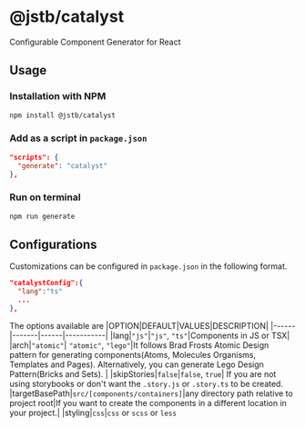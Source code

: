 # @jstb/catalyst

Configurable Component Generator for React

## Usage

### Installation with NPM

```bash
npm install @jstb/catalyst
```

### Add as a script in `package.json`

```json
"scripts": {
  "generate": "catalyst"
},
```

### Run on terminal

```bash
npm run generate
```

## Configurations

Customizations can be configured in `package.json` in the following format.

```json
"catalystConfig":{
  "lang":"ts"
  ...
},
```

The options available are
|OPTION|DEFAULT|VALUES|DESCRIPTION|
|------|-------|------|-----------|
|lang|`"js"`|`"js"`, `"ts"`|Components in JS or TSX|
|arch|`"atomic"`| `"atomic"`, `"lego"`|It follows Brad Frosts Atomic Design pattern for generating components(Atoms, Molecules Organisms, Templates and Pages). Alternatively, you can generate Lego Design Pattern(Bricks and Sets). |
|skipStories|`false`|`false`, `true`| If you are not using storybooks or don't want the `.story.js` or `.story.ts` to be created.
|targetBasePath|`src/[components/containers]`|any directory path relative to project root|If you want to create the components in a different location in your project.|
|styling|`css`|`css` or `scss` or `less`
